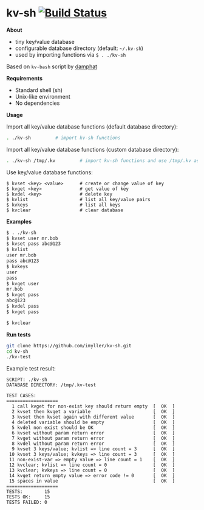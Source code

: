 kv-sh [![Build Status](https://travis-ci.org/imyller/kv-sh.svg?branch=master)](https://travis-ci.org/imyller/kv-sh)
=====================
**About**
 - tiny key/value database
 - configurable database directory (default: `~/.kv-sh`)
 - used by importing functions via ```$ . ./kv-sh```
 
Based on `kv-bash` script by [damphat](https://github.com/damphat/kv-bash)

**Requirements**

 - Standard shell (sh)
 - Unix-like environment
 - No dependencies

**Usage**

Import all key/value database functions (default database directory):

```sh
. ./kv-sh         # import kv-sh functions
```

Import all key/value database functions (custom database directory):


```sh
. ./kv-sh /tmp/.kv         # import kv-sh functions and use /tmp/.kv as databae directory
```

Use key/value database functions:

```
$ kvset <key> <value>      # create or change value of key
$ kvget <key>              # get value of key
$ kvdel <key>              # delete key
$ kvlist                   # list all key/value pairs
$ kvkeys                   # list all keys
$ kvclear                  # clear database
```

**Examples**

```sh 
$ . ./kv-sh
$ kvset user mr.bob
$ kvset pass abc@123
$ kvlist
user mr.bob
pass abc@123
$ kvkeys
user
pass
$ kvget user
mr.bob
$ kvget pass
abc@123
$ kvdel pass
$ kvget pass

$ kvclear
```

**Run tests**

```sh
git clone https://github.com/imyller/kv-sh.git
cd kv-sh
./kv-test
```

Example test result:

```
SCRIPT: ./kv-sh
DATABASE DIRECTORY: /tmp/.kv-test

TEST CASES:
===================
  1 call kvget for non-exist key should return empty  [  OK  ]
  2 kvset then kvget a variable                       [  OK  ]
  3 kvset then kvset again with different value       [  OK  ]
  4 deleted variable should be empty                  [  OK  ]
  5 kvdel non exist should be OK                      [  OK  ]
  6 kvset without param return error                  [  OK  ]
  7 kvget without param return error                  [  OK  ]
  8 kvdel without param return error                  [  OK  ]
  9 kvset 3 keys/value; kvlist => line count = 3      [  OK  ]
 10 kvset 3 keys/value; kvkeys => line count = 3      [  OK  ]
 11 non-exist-var => empty value => line count = 1    [  OK  ]
 12 kvclear; kvlist => line count = 0                 [  OK  ]
 13 kvclear; kvkeys => line count = 0                 [  OK  ]
 14 kvget return empty value => error code != 0       [  OK  ]
 15 spaces in value                                   [  OK  ]
===================
TESTS:        15
TESTS OK:     15
TESTS FAILED: 0
```
